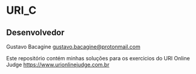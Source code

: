 # **URI_C**

## **Desenvolvedor**

Gustavo Bacagine <gustavo.bacagine@protonmail.com>

Este repositório contém minhas soluções para os exercicios do URI Online Judge <https://www.urionlinejudge.com.br>
